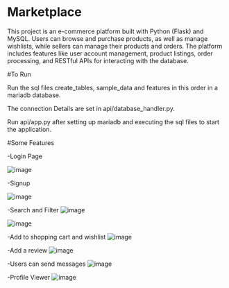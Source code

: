 # Marketplace

This project is an e-commerce platform built with Python (Flask) and MySQL. Users can browse and purchase products, as well as manage wishlists, while sellers can manage their products and orders.  The platform includes features like user account management, product listings, order processing, and RESTful APIs for interacting with the database.

#To Run

Run the sql files create_tables, sample_data and features in this order in a mariadb database.

The connection Details are set in api/database_handler.py.

Run api/app.py after setting up mariadb and executing the sql files to start the application.


#Some Features

-Login Page

![image](https://github.com/user-attachments/assets/940c664e-e155-4ab1-ab42-7f2d084a4c20)

-Signup

![image](https://github.com/user-attachments/assets/40b4c170-40ca-496c-b79c-733b7c71e65f)

-Search and Filter
![image](https://github.com/user-attachments/assets/908e96f9-7156-4e55-98e0-a8542e4459e3)

![image](https://github.com/user-attachments/assets/42468d18-8b1e-4188-8775-ffc2722aeed4)

-Add to shopping cart and wishlist
![image](https://github.com/user-attachments/assets/d5ce9468-7d26-4f8e-b235-1fb122714b6f)

-Add a review
![image](https://github.com/user-attachments/assets/1be443c3-57a2-467c-8a06-2018ce7d5f8e)

-Users can send messages
![image](https://github.com/user-attachments/assets/3120c0fc-c22c-4156-b06a-5f58692567fd)

-Profile Viewer
![image](https://github.com/user-attachments/assets/5e78548f-2c3e-4dfe-86ad-eb1aee20fc31)
